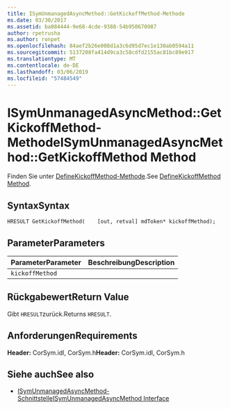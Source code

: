 ```yaml
---
title: ISymUnmanagedAsyncMethod::GetKickoffMethod-Methode
ms.date: 03/30/2017
ms.assetid: ba084444-9e68-4cde-9388-54b950670987
author: rpetrusha
ms.author: ronpet
ms.openlocfilehash: 84aef2b26e008d1a3c6d95d7ec1e130ab0594a11
ms.sourcegitcommit: 5137208fa414d9ca3c58cdfd2155ac81bc89e917
ms.translationtype: MT
ms.contentlocale: de-DE
ms.lasthandoff: 03/06/2019
ms.locfileid: "57484549"
---
```

# <a name="isymunmanagedasyncmethodgetkickoffmethod-method"></a><span data-ttu-id="71828-102">ISymUnmanagedAsyncMethod::GetKickoffMethod-Methode</span><span class="sxs-lookup"><span data-stu-id="71828-102">ISymUnmanagedAsyncMethod::GetKickoffMethod Method</span></span>
<span data-ttu-id="71828-103">Finden Sie unter [DefineKickoffMethod-Methode](../../../../docs/framework/unmanaged-api/diagnostics/isymunmanagedasyncmethodpropertieswriter-definekickoffmethod-method.md).</span><span class="sxs-lookup"><span data-stu-id="71828-103">See [DefineKickoffMethod Method](../../../../docs/framework/unmanaged-api/diagnostics/isymunmanagedasyncmethodpropertieswriter-definekickoffmethod-method.md).</span></span>  
  
## <a name="syntax"></a><span data-ttu-id="71828-104">Syntax</span><span class="sxs-lookup"><span data-stu-id="71828-104">Syntax</span></span>  
  
```idl  
HRESULT GetKickoffMethod(    [out, retval] mdToken* kickoffMethod);  
```  
  
## <a name="parameters"></a><span data-ttu-id="71828-105">Parameter</span><span class="sxs-lookup"><span data-stu-id="71828-105">Parameters</span></span>  
  
|<span data-ttu-id="71828-106">Parameter</span><span class="sxs-lookup"><span data-stu-id="71828-106">Parameter</span></span>|<span data-ttu-id="71828-107">Beschreibung</span><span class="sxs-lookup"><span data-stu-id="71828-107">Description</span></span>|  
|---------------|-----------------|  
|`kickoffMethod`||  
  
## <a name="return-value"></a><span data-ttu-id="71828-108">Rückgabewert</span><span class="sxs-lookup"><span data-stu-id="71828-108">Return Value</span></span>  
 <span data-ttu-id="71828-109">Gibt `HRESULT`zurück.</span><span class="sxs-lookup"><span data-stu-id="71828-109">Returns `HRESULT`.</span></span>  
  
## <a name="requirements"></a><span data-ttu-id="71828-110">Anforderungen</span><span class="sxs-lookup"><span data-stu-id="71828-110">Requirements</span></span>  
 <span data-ttu-id="71828-111">**Header:** CorSym.idl, CorSym.h</span><span class="sxs-lookup"><span data-stu-id="71828-111">**Header:** CorSym.idl, CorSym.h</span></span>  
  
## <a name="see-also"></a><span data-ttu-id="71828-112">Siehe auch</span><span class="sxs-lookup"><span data-stu-id="71828-112">See also</span></span>
- [<span data-ttu-id="71828-113">ISymUnmanagedAsyncMethod-Schnittstelle</span><span class="sxs-lookup"><span data-stu-id="71828-113">ISymUnmanagedAsyncMethod Interface</span></span>](../../../../docs/framework/unmanaged-api/diagnostics/isymunmanagedasyncmethod-interface.md)

